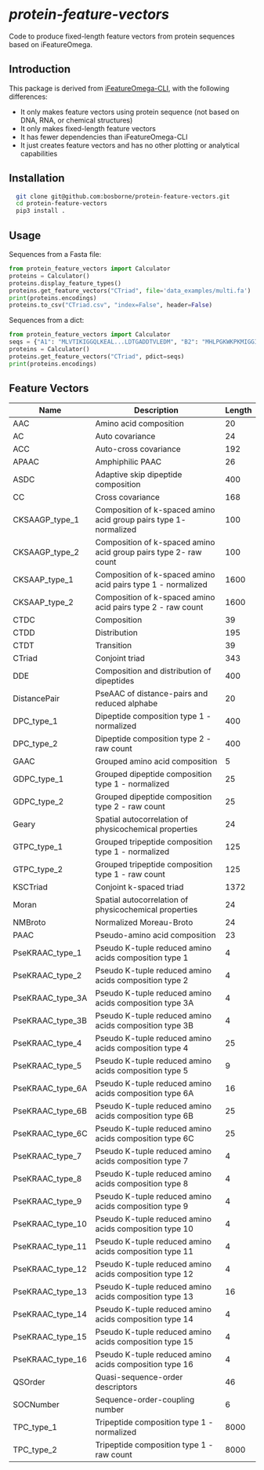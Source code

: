 # *protein-feature-vectors*

Code to produce fixed-length feature vectors from protein sequences based on iFeatureOmega.

## Introduction

This package is derived from [iFeatureOmega-CLI](https://github.com/Superzchen/iFeatureOmega-CLI), with the following differences:

- It only makes feature vectors using protein sequence (not based on DNA, RNA, or chemical structures)
- It only makes fixed-length feature vectors
- It has fewer dependencies than iFeatureOmega-CLI
- It just creates feature vectors and has no other plotting or analytical capabilities

## Installation

```sh  
  git clone git@github.com:bosborne/protein-feature-vectors.git
  cd protein-feature-vectors
  pip3 install .
```

## Usage

Sequences from a Fasta file:

```python
from protein_feature_vectors import Calculator
proteins = Calculator()
proteins.display_feature_types()
proteins.get_feature_vectors("CTriad", file='data_examples/multi.fa')
print(proteins.encodings)
proteins.to_csv("CTriad.csv", "index=False", header=False)
```

Sequences from a dict:

```python
from protein_feature_vectors import Calculator
seqs = {"A1": "MLVTIKIGGQLKEAL...LDTGADDTVLEDM", "B2": "MHLPGKWKPKMIGGIG....GFIKVRQYDQILVEICGH"}
proteins = Calculator()
proteins.get_feature_vectors("CTriad", pdict=seqs)
print(proteins.encodings)
```

## Feature Vectors

| Name | Description | Length |
|------|-------------|--------|
| AAC | Amino acid composition | 20 |
| AC | Auto covariance | 24 |
| ACC | Auto-cross covariance | 192 |
| APAAC | Amphiphilic PAAC | 26 |
| ASDC | Adaptive skip dipeptide composition | 400 |
| CC | Cross covariance | 168 |
| CKSAAGP_type_1 | Composition of k-spaced amino acid group pairs type 1- normalized | 100 |
| CKSAAGP_type_2 | Composition of k-spaced amino acid group pairs type 2- raw count | 100 |
| CKSAAP_type_1 | Composition of k-spaced amino acid pairs type 1 - normalized | 1600 |
| CKSAAP_type_2 | Composition of k-spaced amino acid pairs type 2 - raw count | 1600 |
| CTDC | Composition | 39 |
| CTDD | Distribution | 195 |
| CTDT | Transition | 39 |
| CTriad | Conjoint triad | 343 |
| DDE | Composition and distribution of dipeptides | 400 |
| DistancePair | PseAAC of distance-pairs and reduced alphabe | 20 |
| DPC_type_1 | Dipeptide composition type 1 - normalized | 400 |
| DPC_type_2 | Dipeptide composition type 2 - raw count | 400 |
| GAAC | Grouped amino acid composition | 5 |
| GDPC_type_1 | Grouped dipeptide composition type 1 - normalized | 25 |
| GDPC_type_2 | Grouped dipeptide composition type 2 - raw count | 25 |
| Geary | Spatial autocorrelation of physicochemical properties | 24 |
| GTPC_type_1 | Grouped tripeptide composition type 1 - normalized | 125 |
| GTPC_type_2 | Grouped tripeptide composition type 1 - raw count | 125 |
| KSCTriad | Conjoint k-spaced triad | 1372 |
| Moran | Spatial autocorrelation of physicochemical properties | 24 |
| NMBroto | Normalized Moreau-Broto | 24 |
| PAAC | Pseudo-amino acid composition | 23 |
| PseKRAAC_type_1 | Pseudo K-tuple reduced amino acids composition type 1 | 4 |
| PseKRAAC_type_2 | Pseudo K-tuple reduced amino acids composition type 2 | 4 |
| PseKRAAC_type_3A | Pseudo K-tuple reduced amino acids composition type 3A | 4 |
| PseKRAAC_type_3B | Pseudo K-tuple reduced amino acids composition type 3B | 4 |
| PseKRAAC_type_4 | Pseudo K-tuple reduced amino acids composition type 4 | 25 |
| PseKRAAC_type_5 | Pseudo K-tuple reduced amino acids composition type 5 | 9 |
| PseKRAAC_type_6A | Pseudo K-tuple reduced amino acids composition type 6A | 16 |
| PseKRAAC_type_6B | Pseudo K-tuple reduced amino acids composition type 6B | 25 |
| PseKRAAC_type_6C | Pseudo K-tuple reduced amino acids composition type 6C | 25 |
| PseKRAAC_type_7 | Pseudo K-tuple reduced amino acids composition type 7 | 4 |
| PseKRAAC_type_8 | Pseudo K-tuple reduced amino acids composition type 8 | 4 |
| PseKRAAC_type_9 | Pseudo K-tuple reduced amino acids composition type 9 | 4 |
| PseKRAAC_type_10 | Pseudo K-tuple reduced amino acids composition type 10 | 4 |
| PseKRAAC_type_11 | Pseudo K-tuple reduced amino acids composition type 11 | 4 |
| PseKRAAC_type_12 | Pseudo K-tuple reduced amino acids composition type 12 | 4 |
| PseKRAAC_type_13 | Pseudo K-tuple reduced amino acids composition type 13 | 16 |
| PseKRAAC_type_14 | Pseudo K-tuple reduced amino acids composition type 14 | 4 |
| PseKRAAC_type_15 | Pseudo K-tuple reduced amino acids composition type 15 | 4 |
| PseKRAAC_type_16 | Pseudo K-tuple reduced amino acids composition type 16 | 4 |
| QSOrder | Quasi-sequence-order descriptors | 46 |
| SOCNumber | Sequence-order-coupling number | 6 |
| TPC_type_1 | Tripeptide composition type 1 - normalized | 8000  |
| TPC_type_2 | Tripeptide composition type 1 - raw count | 8000 |
